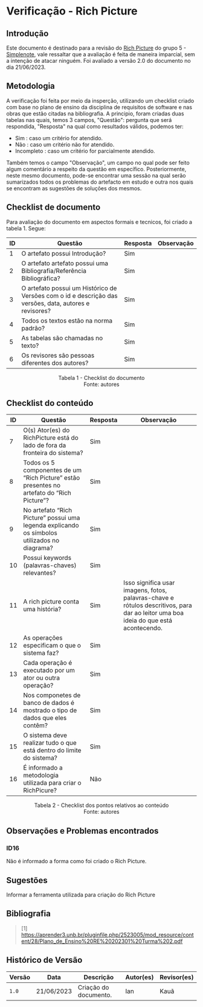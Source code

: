 # Verificação - Rich Picture

## Introdução

Este documento é destinado para a revisão do [Rich Picture](https://github.com/Requisitos-de-Software/2023.1-Simplenote/blob/main/docs/pr%C3%A9-rastreabilidade/RichPictureSimpleNoteV2.0.png) 
do grupo 5 - [Simplenote](https://github.com/Requisitos-de-Software/2023.1-Simplenote), vale ressaltar que a avaliação é feita de maneira imparcial, sem a intenção de atacar ninguém. 
Foi avaliado a versão 2.0 do documento no dia 21/06/2023.

## Metodologia

A verificação foi feita por meio da insperção, utilizando um checklist criado com base no plano de ensino da disciplina de requisitos de software e nas obras que estão citadas na bibliografia. A principio, foram criadas duas tabelas nas quais, temos 3 campos, "Questão": pergunta que será respondida, "Resposta" na qual como resultados válidos, podemos ter:

- Sim : caso um critério for atendido.
- Não : caso um critério não for atendido.
- Incompleto : caso um critério for parcialmente atendido.

Também temos o campo "Observação", um campo no qual pode ser feito algum comentário a respeito da questão em específico. Posteriormente, neste mesmo documento, pode-se encontrar uma sessão na qual serão sumarizados todos os problemas do artefacto em estudo e outra nos quais se encontram as sugestões de soluções dos mesmos.

## Checklist de documento
Para avaliação do documento em aspectos formais e tecnicos, foi criado a tabela 1. Segue:

|ID|Questão|Resposta|Observação|
|--|-------|--------|----------|
|1|O artefato possui Introdução?                                                                                |    Sim    |      |
|2|O artefato artefato possui uma Bibliografia/Referência Bibliográfica?                                        |     Sim   |        |
|3| O artefato possui um Histórico de Versões com o id e descrição das versões, data, autores e revisores?       |     Sim   |          |
|4|Todos os textos estão na norma padrão?                                                                       |   Sim     |          |
|5|As tabelas são chamadas no texto?                                                                            |    Sim    |    |
|6|Os revisores são pessoas diferentes dos autores?                                                             |    Sim    |          |


<p align="center"> Tabela 1 - Checklist do documento <br> Fonte: autores </p>

## Checklist do conteúdo

|ID|Questão|Resposta|Observação|
|-|-------|--------|----------|
|7|O(s) Ator(es) do RichPicture está do lado de fora da fronteira do sistema?                           |  Sim    |          |
|8|Todos os 5 componentes de um “Rich Picture” estão presentes no artefato do “Rich Picture”?           |  Sim    |          |
|9|No artefato “Rich Picture” possui uma legenda explicando os símbolos utilizados no diagrama?         |  Sim    |  |
|10|Possui keywords (palavras-chaves) relevantes?                                                       |  Sim    |  |
|11|A rich picture conta uma história?                                                                  |  Sim    | Isso significa usar imagens, fotos, palavras-chave e rótulos descritivos, para dar ao leitor uma boa ideia do que está acontecendo.|
|12|As operações especificam o que o sistema faz?                                                       |  Sim    |  |
|13|Cada operação é executado por um ator ou outra operação?                                            |  Sim    |  |
|14|Nos componetes de banco de dados é mostrado o tipo de dados que eles contêm?                        |  Sim    |  |
|15|O sistema deve realizar tudo o que está dentro do limite do sistema?                                |  Sim    |  | 
|16|É informado a metodologia utilizada para criar o RichPicure?                                |  Não    |  | 


<p align="center"> Tabela 2 - Checklist dos pontos relativos ao conteúdo <br> Fonte: autores </p>

## Observações e Problemas encontrados

### ID16

Não é informado a forma como foi criado o Rich Picture.
## Sugestões
Informar a ferramenta utilizada para criação do Rich Picture

## Bibliografia

> [1] https://aprender3.unb.br/pluginfile.php/2523005/mod_resource/content/28/Plano_de_Ensino%20RE%20202301%20Turma%202.pdf </br>

## Histórico de Versão

| Versão | Data       | Descrição             | Autor(es) | Revisor(es)        |
| ------ | ---------- | --------------------- | --------- | ------------------ |
| `1.0`  | 21/06/2023 | Criação do documento. | Ian      | Kauã            |
